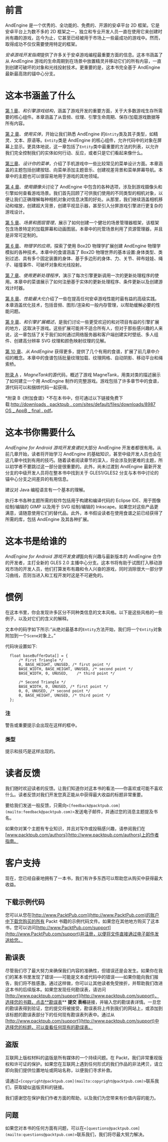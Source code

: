 # 前言

AndEngine 是一个优秀的、全功能的、免费的、开源的安卓平台 2D 框架。它是安卓平台上为数不多的 2D 框架之一，独立和专业开发人员一直在使用它来创建时尚有趣的游戏，迄今为止，它甚至已经被用于市场上一些最成功的游戏中。然而，取得成功不仅仅需要使用特定的框架。

*安卓游戏开发指南*提供了许多关于安卓游戏编程最重要方面的信息。这本书涵盖了从 AndEngine 游戏的生命周期到在场景中放置精灵并移动它们的所有内容，一直到创建可破坏的对象和光线投射技术。更重要的是，这本书完全基于 AndEngine 最新最高效的锚中心分支。

# 这本书涵盖了什么

[第 1 章](01.html "Chapter 1. AndEngine Game Structure")、*和引擎游戏结构*，涵盖了游戏开发的重要方面，关于大多数游戏生存所需要的核心组件。本章涵盖了从音频、纹理、引擎生命周期、保存/加载游戏数据等所有内容。

[第 2 章](02.html "Chapter 2. Working with Entities")、*使用实体*，开始让我们熟悉 AndEngine 的`Entity`类及其子类型，如精灵、文本、原语等。`Entity`类是 AndEngine 的核心组件，允许代码中的对象在屏幕上显示。更具体地说，这一章包括了`Entity`类中最重要的方法的列表，以允许我们完全控制我们的实体如何行动、反应，或者只是它们看起来像什么。

[第三章](03.html "Chapter 3. Designing Your Menu")、*设计你的菜单*，介绍了手机游戏中一些比较常见的菜单设计方面。本章涵盖的主题包括创建按钮、向菜单添加主题音乐、创建视差背景和菜单屏幕导航。本章中的主题也可以很容易地用于游戏的其他领域。

[第 4 章](04.html "Chapter 4. Working with Cameras")、*使用摄像头*讨论了 AndEngine 中包含的各种选项，涉及到游戏摄像头和引擎如何查看游戏场景。我们首先回顾了可供我们使用的不同类型的相机对象，以便让我们正确理解每种相机对象对信息决策的好处。从那里，我们继续涵盖相机移动和缩放，创建超大背景，创建平视显示器，甚至引入分屏游戏引擎进行更复杂的游戏设计。

[第 5 章](05.html "Chapter 5. Scene and Layer Management")、*场景和图层管理*，展示了如何创建一个健壮的场景管理器框架，该框架包含场景特定的加载屏幕和动画图层。本章中的托管场景利用了资源管理器，并且是非常可定制的。

[第 6 章](06.html "Chapter 6. Applications of Physics")、*物理学的应用*，探索了使用 Box2D 物理学扩展创建 AndEngine 物理学模拟的各种技术。本章中的食谱涵盖了 Box2D 物理世界的基本设置:身体类型、类别过滤、具有多个固定装置的身体、基于多边形的身体、力、关节、碎布娃娃、绳子、碰撞事件、可破坏对象和光线投射。

[第 7 章](07.html "Chapter 7. Working with Update Handlers")、*使用更新处理程序*，演示了每次引擎更新调用一次的更新处理程序的使用。本章中的菜谱展示了如何注册基于实体的更新处理程序、条件更新以及创建游戏计时器。

[第 8 章](08.html "Chapter 8. Maximizing Performance")、*性能最大化*介绍了一些在提高任何安卓游戏性能时最有益的高级实践。本章涵盖优化技术，包括音频、图形/渲染和一般内存管理，以帮助缓解必要的性能问题。

[第 9 章](09.html "Chapter 9. AndEngine Extensions Overview")、*和引擎扩展概述*，是我们讨论一些更受欢迎的和对项目有益的引擎扩展的地方，这取决于游戏。这些扩展可能并不适合所有人，但对于那些感兴趣的人来说，这一章包括了关于我们如何通过网络服务器和客户端创建实时壁纸、多人组件、创建高分辨率 SVG 纹理和颜色映射纹理的见解。

[第 10 章](10.html "Chapter 10. Getting More From AndEngine")、*从 AndEngine* 获得更多，提供了几个有用的食谱，扩展了前几章中介绍的概念。本章中的食谱包括批量纹理加载、纹理网格、自动阴影、移动平台和绳索桥。

[附录 A](11.html "Appendix A. Source Code for MagneTank") ，*MagneTank*的源代码，概述了游戏 MagneTank，用类对类的描述展示了如何建立一个用 AndEngine 制作的完整游戏。游戏包括了许多章节中的食谱，源代码可以和捆绑代码一起获得。

*附录 B《附加食谱》*不在本书中，但可通过以下链接免费下载:[http://downloads . packtpub . com/sites/default/files/downloads/8987 OS _ AppB _ final . pdf](http://downloads.packtpub.com/sites/default/files/downloads/8987OS_AppB_Final.pdf)。

# 这本书你需要什么

*AndEngine for Android 游戏开发食谱*对大部分 AndEngine 开发者都很有用。从前几章开始，读者将开始学习 AndEngine 的基础知识，甚至中级开发人员也会在这几章中找到有用的技巧。随着读者阅读章节的深入，将会涉及到更难的主题，所以初学者不要跳过这一部分是很重要的。此外，尚未过渡到 AndEngine 最新开发分支的中级开发人员将在整本书中找到关于 GLES1/GLES2 分支与本书中讨论的锚中心分支之间差异的有用信息。

建议对 Java 编程语言有一个基本的理解。

执行本书各种主题所需的软件包括用于构建和编译代码的 Eclipse IDE、用于图像绘制/编辑的 GIMP 以及用于 SVG 绘制/编辑的 Inkscape。如果您对这些产品更满意，请随意使用它们的替代品。此外，本书假设读者在使用食谱之前已经获得了所需的库，包括 AndEngine 及其各种扩展。

# 这本书是给谁的

*AndEngine for Android 游戏开发食谱*面向有兴趣与最新版本的 AndEngine 合作的开发者，主打全新的 GLES 2.0 主播中心分支。这本书将有助于试图打入移动游戏市场的开发人员，他们打算发布有趣和令人兴奋的游戏，同时消除很大一部分学习曲线，否则当进入和工程开发时这是不可避免的。

# 惯例

在这本书里，你会发现许多区分不同种类信息的文本风格。以下是这些风格的一些例子，以及对它们的含义的解释。

文本中的码字如下所示:“从绝对最基本的`Entity`方法开始，我们将一个`Entity`对象附加到一个`Scene`对象上。”

代码块设置如下:

```
  float baseBufferData[] = {
      /* First Triangle */
      0, BASE_HEIGHT, UNUSED, /* first point */
      BASE_WIDTH, BASE_HEIGHT, UNUSED, /* second point */
      BASE_WIDTH, 0, UNUSED, 	/* third point */

      /* Second Triangle */
      BASE_WIDTH, 0, UNUSED, /* first point */
      0, 0, UNUSED, /* second point */
      0, BASE_HEIGHT, UNUSED, /* third point */
  };
```

### 注

警告或重要提示会出现在这样的框中。

### 类型

提示和技巧是这样出现的。

# 读者反馈

我们随时欢迎读者的反馈。让我们知道你对这本书的看法——你喜欢或可能不喜欢什么。读者反馈对我们开发您真正能从中获得最大收益的标题非常重要。

要给我们发送一般反馈，只需向`<[feedback@packtpub.com](mailto:feedback@packtpub.com)>`发送电子邮件，并通过您的消息主题提及书名。

如果你对某个主题有专业知识，并且对写作或投稿感兴趣，请参阅我们在[www.packtpub.com/authors](http://www.packtpub.com/authors)上的作者指南。

# 客户支持

现在，您已经自豪地拥有了一本书，我们有许多东西可以帮助您从购买中获得最大收益。

## 下载示例代码

您可以从您在[http://www.PacktPub.com](http://www.PacktPub.com)的账户中下载您购买的所有 Packt 书籍的示例代码文件。如果您在其他地方购买了这本书，您可以访问[http://www.PacktPub.com/support](http://www.PacktPub.com/support)并注册，以便将文件直接通过电子邮件发送给您。

## 勘误表

尽管我们尽了最大努力来确保我们内容的准确性，但错误还是会发生。如果你在我们的某本书里发现了错误——可能是文本或代码中的错误——如果你能向我们报告，我们将不胜感激。通过这样做，你可以让其他读者免受挫折，并帮助我们改进这本书的后续版本。如果您发现任何勘误表，请访问[http://www.packtpub.com/support](http://www.packtpub.com/support)，选择您的书籍，点击**勘误表** **提交** **表格**链接，并输入您的勘误表详情。一旦您的勘误表得到验证，您的提交将被接受，勘误表将上传到我们的网站上，或添加到该标题的勘误表部分下的任何现有勘误表列表中。通过从[http://www.packtpub.com/support](http://www.packtpub.com/support)中选择您的标题，可以查看任何现有的勘误表。

## 盗版

互联网上版权材料的盗版是所有媒体的一个持续问题。在 Packt，我们非常重视版权和许可证的保护。如果您在互联网上遇到任何形式的我们作品的非法拷贝，请立即向我们提供位置地址或网站名称，以便我们寻求补救。

请通过`<[copyright@packtpub.com](mailto:copyright@packtpub.com)>`联系我们，获取疑似盗版资料的链接。

我们感谢您在保护我们作者方面的帮助，以及我们为您带来有价值内容的能力。

## 问题

如果您对本书的任何方面有问题，可以在`<[questions@packtpub.com](mailto:questions@packtpub.com)>`联系我们，我们将尽最大努力解决。